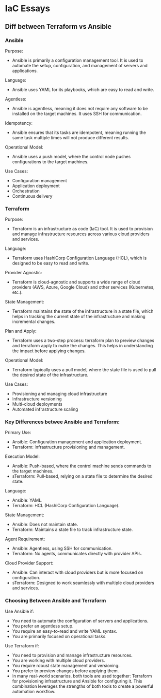 # IaC Essays

## Diff between Terraform vs Ansible


### Ansible

Purpose:
- Ansible is primarily a configuration management tool. It is used to automate the setup, configuration, and management of servers and applications.


Language:
- Ansible uses YAML for its playbooks, which are easy to read and write.


Agentless:
- Ansible is agentless, meaning it does not require any software to be installed on the target machines. It uses SSH for communication.

Idempotency:
- Ansible ensures that its tasks are idempotent, meaning running the same task multiple times will not produce different results.

Operational Model:
- Ansible uses a push model, where the control node pushes configurations to the target machines.

Use Cases:
- Configuration management
- Application deployment
- Orchestration
- Continuous delivery


### Terraform

Purpose:
- Terraform is an infrastructure as code (IaC) tool. It is used to provision and manage infrastructure resources across various cloud providers and services.


Language:
- Terraform uses HashiCorp Configuration Language (HCL), which is designed to be easy to read and write.


Provider Agnostic:
- Terraform is cloud-agnostic and supports a wide range of cloud providers (AWS, Azure, Google Cloud) and other services (Kubernetes, etc.).

State Management:
- Terraform maintains the state of the infrastructure in a state file, which helps in tracking the current state of the infrastructure and making incremental changes.

Plan and Apply:
- Terraform uses a two-step process: terraform plan to preview changes and terraform apply to make the changes. This helps in understanding the impact before applying changes.

Operational Model:
- Terraform typically uses a pull model, where the state file is used to pull the desired state of the infrastructure.


Use Cases:
- Provisioning and managing cloud infrastructure
- Infrastructure versioning
- Multi-cloud deployments
- Automated infrastructure scaling


### Key Differences betwee Ansible and Terraform:

Primary Use:
- Ansible: Configuration management and application deployment.
- Terraform: Infrastructure provisioning and management.

Execution Model:
- Ansible: Push-based, where the control machine sends commands to the target machines.
- sTerraform: Pull-based, relying on a state file to determine the desired state.

Language:
- Ansible: YAML.
- Terraform: HCL (HashiCorp Configuration Language).

State Management:
- Ansible: Does not maintain state.
- Terraform: Maintains a state file to track infrastructure state.

Agent Requirement:
- Ansible: Agentless, using SSH for communication.
- Terraform: No agents, communicates directly with provider APIs.

Cloud Provider Support:
- Ansible: Can interact with cloud providers but is more focused on configuration.
- sTerraform: Designed to work seamlessly with multiple cloud providers and services.

### Choosing Between Ansible and Terraform

Use Ansible if:
- You need to automate the configuration of servers and applications.
- You prefer an agentless setup.
- You require an easy-to-read and write YAML syntax.
- You are primarily focused on operational tasks.

Use Terraform if:
- You need to provision and manage infrastructure resources.
- You are working with multiple cloud providers.
- You require robust state management and versioning.
- You prefer to preview changes before applying them.
- In many real-world scenarios, both tools are used together: Terraform for provisioning infrastructure and Ansible for configuring it. This combination leverages the strengths of both tools to create a powerful automation workflow.
